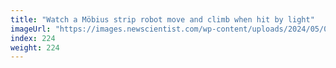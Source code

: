 ```yaml
---
title: "Watch a Möbius strip robot move and climb when hit by light"
imageUrl: "https://images.newscientist.com/wp-content/uploads/2024/05/09111839/SEI_203048851.jpg?width=788"
index: 224
weight: 224
---
```

